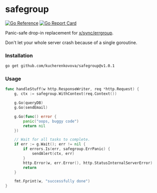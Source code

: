 # safegroup
[![Go Reference](https://pkg.go.dev/badge/github.com/kucherenkovova/safegroup.svg)](https://pkg.go.dev/github.com/kucherenkovova/safegroup)
[![Go Report Card](https://goreportcard.com/badge/github.com/kucherenkovova/safegroup)](https://goreportcard.com/report/github.com/kucherenkovova/safegroup)

Panic-safe drop-in replacement for [x/sync/errgroup](https://pkg.go.dev/golang.org/x/sync/errgroup).

Don't let your whole server crash because of a single goroutine.

### Installation
```bash
go get github.com/kucherenkovova/safegroup@v1.0.1
```

### Usage

```go
func handleStuff(w http.ResponseWriter, req *http.Request) {
	g, ctx := safegroup.WithContext(req.Context())

	g.Go(queryDB)
	g.Go(sendEmail)

	g.Go(func() error {
		panic("oops, buggy code")
		return nil
	})

	// Wait for all tasks to complete.
	if err := g.Wait(); err != nil {
		if errors.Is(err, safegroup.ErrPanic) {
			sendAlert(ctx, err)
		}
		http.Error(w, err.Error(), http.StatusInternalServerError)
		return
	}

	fmt.Fprint(w, "successfully done")
}
```
